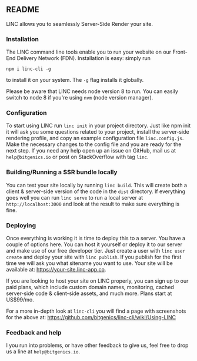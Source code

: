 ## README

LINC allows you to seamlessly Server-Side Render your site. 

### Installation

The LINC command line tools enable you to run your website on our Front-End Delivery Network (FDN). Installation is easy: simply run 

`npm i linc-cli -g`

to install it on your system. The `-g` flag installs it globally. 

Please be aware that LINC needs node version 8 to run. You can easily switch to node 8 if you're using `nvm` (node version manager). 

### Configuration

To start using LINC run `linc init` in your project directory. Just like npm init it will ask you some questions related to your project, install the server-side rendering profile, and copy an example configuration file `linc.config.js`. Make the necessary changes to the config file and you are ready for the next step. If you need any help open up an issue on GitHub, mail us at `help@bitgenics.io` or post on StackOverflow with tag `linc`.

### Building/Running a SSR bundle locally

You can test your site locally by running `linc build`. This will create both a client & server-side version of the code in the `dist` directory. If everything goes well you can run `linc serve` to run a local server at `http://localhost:3000` and look at the result to make sure everything is fine.

### Deploying

Once everything is working it is time to deploy this to a server. You have a couple of options here. You can host it yourself or deploy it to our server and make use of our free developer tier. Just create a user with `linc user create` and deploy your site with `linc publish`. If you publish for the first time we will ask you what sitename you want to use. Your site will be available at: https://your-site.linc-app.co.

If you are looking to host your site on LINC properly, you can sign up to our paid plans, which include custom domain names, monitoring, cached server-side code & client-side assets, and much more. Plans start at US$99/mo.

For a more in-depth look at `linc-cli` you will find a page with screenshots for the above at: https://github.com/bitgenics/linc-cli/wiki/Using-LINC

### Feedback and help

I you run into problems, or have other feedback to give us, feel free to drop us a line at `help@bitgenics.io`.
